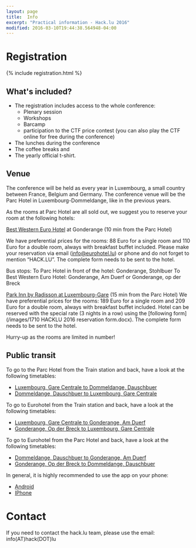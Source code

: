 ```yaml
---
layout: page
title:  Info
excerpt: "Practical information - Hack.lu 2016"
modified: 2016-03-10T19:44:38.564948-04:00
---
```


# Registration

{% include registration.html %}

## What's included?

* The registration includes access to the whole conference:
   * Plenary session
   * Workshops
   * Barcamp
   * participation to the CTF price contest (you can also play the CTF online for free during the conference)
* The lunches during the conference
* The coffee breaks and
* The yearly official t-shirt.

## Venue

The conference will be held as every year in Luxembourg, a small country between France, Belgium and Germany. The conference venue will be the Parc Hotel in Luxembourg-Dommeldange, like in the previous years.

As the rooms at Parc Hotel are all sold out, we suggest you to reserve your room at the following hotels:

[Best Western Euro Hotel](http://www.eurohotel.lu/seiten/home.html?lang=English) at Gonderange (10 min from the Parc Hotel)

We have preferential prices for the rooms: 88 Euro for a single room and 110 Euro for a double room, always with breakfast buffet included. Please make your reservation via email (info@eurohotel.lu) or phone and do not forget to mention “HACK.LU”. The complete form needs to be sent to the hotel.

Bus stops:
To Parc Hotel in front of the hotel: Gonderange, Stohlbuer
To Best Western Euro Hotel: Gonderange, Am Duerf or Gonderange, op der Breck

[Park Inn by Radisson at Luxembourg-Gare](http://www.parkinn.com/hotel-luxembourg) (15 min from the Parc Hotel)
We have preferential prices for the rooms: 189 Euro for a single room and 209 Euro for a double room, always with breakfast buffet included. Hotel can be reserved with the special rate (3 nights in a row) using the [following form](/images/1710 HACKLU 2016 reservation form.docx). The complete form needs to be sent to the hotel.

Hurry-up as the rooms are limited in number!

## Public transit

To go to the Parc Hotel from the Train station and back, have a look at the following timetables:

* [Luxembourg, Gare Centrale to Dommeldange, Dauschbuer](/images/TrainStation-Conference.pdf)
* [Dommeldange, Dauschbuer to Luxembourg, Gare Centrale](/images/Conference-TrainStation.pdf)


To go to Eurohotel from the Train station and back, have a look at the following timetables:

* [Luxembourg, Gare Centrale to Gonderange, Am Duerf](/images/TrainStation-Eurohotel.pdf)
* [Gonderange, Op der Breck to Luxembourg, Gare Centrale](/images/Eurohotel-TrainStation.pdf)


To go to Eurohotel from the Parc Hotel and back, have a look at the following timetables:

* [Dommeldange, Dauschbuer to Gonderange, Am Duerf](/images/TrainStation-Eurohotel.pdf)
* [Gonderange, Op der Breck to Dommeldange, Dauschbuer](/images/Eurohotel-TrainStation.pdf)

In general, it is highly recommended to use the app on your phone:

* [Android](https://play.google.com/store/apps/details?id=de.hafas.android.cdt&hl=en)
* [IPhone](https://itunes.apple.com/us/app/mobiliteit.lu/id434829995?mt=8)

# Contact

If you need to contact the hack.lu team, please use the email: info(AT)hack(DOT)lu
